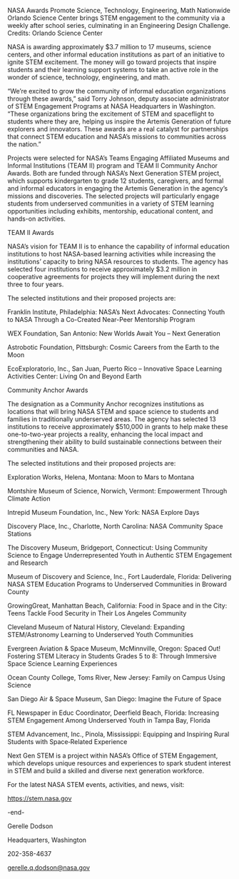 NASA Awards Promote Science, Technology, Engineering, Math Nationwide 
 Orlando Science Center brings STEM engagement to the community via a weekly after school series, culminating in an Engineering Design Challenge. Credits: Orlando Science Center

NASA is awarding approximately $3.7 million to 17 museums, science centers, and other informal education institutions as part of an initiative to ignite STEM excitement. The money will go toward projects that inspire students and their learning support systems to take an active role in the wonder of science, technology, engineering, and math.

“We’re excited to grow the community of informal education organizations through these awards,” said Torry Johnson, deputy associate administrator of STEM Engagement Programs at NASA Headquarters in Washington. “These organizations bring the excitement of STEM and spaceflight to students where they are, helping us inspire the Artemis Generation of future explorers and innovators. These awards are a real catalyst for partnerships that connect STEM education and NASA’s missions to communities across the nation.”

Projects were selected for NASA’s Teams Engaging Affiliated Museums and Informal Institutions (TEAM II) program and TEAM II Community Anchor Awards. Both are funded through NASA’s Next Generation STEM project, which supports kindergarten to grade 12 students, caregivers, and formal and informal educators in engaging the Artemis Generation in the agency’s missions and discoveries. The selected projects will particularly engage students from underserved communities in a variety of STEM learning opportunities including exhibits, mentorship, educational content, and hands-on activities.

TEAM II Awards

NASA’s vision for TEAM II is to enhance the capability of informal education institutions to host NASA-based learning activities while increasing the institutions’ capacity to bring NASA resources to students. The agency has selected four institutions to receive approximately $3.2 million in cooperative agreements for projects they will implement during the next three to four years.

The selected institutions and their proposed projects are:

Franklin Institute, Philadelphia: NASA’s Next Advocates: Connecting Youth to NASA Through a Co-Created Near-Peer Mentorship Program

WEX Foundation, San Antonio: New Worlds Await You – Next Generation

Astrobotic Foundation, Pittsburgh: Cosmic Careers from the Earth to the Moon

EcoExploratorio, Inc., San Juan, Puerto Rico – Innovative Space Learning Activities Center: Living On and Beyond Earth

Community Anchor Awards

The designation as a Community Anchor recognizes institutions as locations that will bring NASA STEM and space science to students and families in traditionally underserved areas. The agency has selected 13 institutions to receive approximately $510,000 in grants to help make these one-to-two-year projects a reality, enhancing the local impact and strengthening their ability to build sustainable connections between their communities and NASA.



The selected institutions and their proposed projects are:

Exploration Works, Helena, Montana: Moon to Mars to Montana

Montshire Museum of Science, Norwich, Vermont: Empowerment Through Climate Action

Intrepid Museum Foundation, Inc., New York: NASA Explore Days

Discovery Place, Inc., Charlotte, North Carolina: NASA Community Space Stations

The Discovery Museum, Bridgeport, Connecticut: Using Community Science to Engage Underrepresented Youth in Authentic STEM Engagement and Research

Museum of Discovery and Science, Inc., Fort Lauderdale, Florida: Delivering NASA STEM Education Programs to Underserved Communities in Broward County

GrowingGreat, Manhattan Beach, California: Food in Space and in the City: Teens Tackle Food Security in Their Los Angeles Community

Cleveland Museum of Natural History, Cleveland: Expanding STEM/Astronomy Learning to Underserved Youth Communities

Evergreen Aviation & Space Museum, McMinnville, Oregon: Spaced Out! Fostering STEM Literacy in Students Grades 5 to 8: Through Immersive Space Science Learning Experiences

Ocean County College, Toms River, New Jersey: Family on Campus Using Science

San Diego Air & Space Museum, San Diego: Imagine the Future of Space

FL Newspaper in Educ Coordinator, Deerfield Beach, Florida: Increasing STEM Engagement Among Underserved Youth in Tampa Bay, Florida

STEM Advancement, Inc., Pinola, Mississippi: Equipping and Inspiring Rural Students with Space‐Related Experience

Next Gen STEM is a project within NASA’s Office of STEM Engagement, which develops unique resources and experiences to spark student interest in STEM and build a skilled and diverse next generation workforce.

For the latest NASA STEM events, activities, and news, visit:

https://stem.nasa.gov

-end-

Gerelle Dodson

Headquarters, Washington

202-358-4637

gerelle.q.dodson@nasa.gov